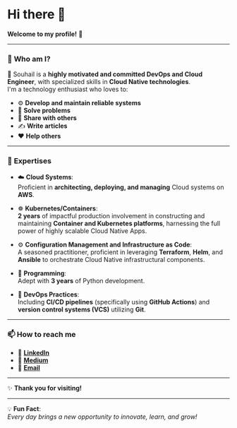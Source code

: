 
# Hi there 👋  
**Welcome to my profile!** 🎉  

---

### 🔭 **Who am I?**  

🌟 Souhail is a **highly motivated and committed DevOps and Cloud Engineer**, with specialized skills in **Cloud Native technologies**.  
I'm a technology enthusiast who loves to:  

- ⚙️ **Develop and maintain reliable systems**  
- 🧩 **Solve problems**  
- 🤝 **Share with others**  
- ✍️ **Write articles**  
- ❤️ **Help others**  

---

### 🌱 **Expertises**  

- ☁️ **Cloud Systems**:  
  Proficient in **architecting, deploying, and managing** Cloud systems on **AWS**.  

- ☸️ **Kubernetes/Containers**:  
  **2 years** of impactful production involvement in constructing and maintaining **Container and Kubernetes platforms**, harnessing the full power of highly scalable Cloud Native Apps.  

- ⚙️ **Configuration Management and Infrastructure as Code**:  
  A seasoned practitioner, proficient in leveraging **Terraform**, **Helm**, and **Ansible** to orchestrate Cloud Native infrastructural components.  

- 🐍 **Programming**:  
  Adept with **3 years** of Python development.  

- 🔄 **DevOps Practices**:  
  Including **CI/CD pipelines** (specifically using **GitHub Actions**) and **version control systems (VCS)** utilizing **Git**.  

---

### 📫 **How to reach me**  

- 💼 [**LinkedIn**](https://www.linkedin.com/in/souhail-segni-651471217)  
- 📝 [**Medium**](https://medium.com/)  
- 📧 [**Email**](mailto:contact.souhail.segni@gmail.com)  

---

✨ **Thank you for visiting!**  

---

💡 **Fun Fact**:  
*Every day brings a new opportunity to innovate, learn, and grow!*  


<!--
**souhailsegni/souhailsegni** is a ✨ _special_ ✨ repository because its `README.md` (this file) appears on your GitHub profile.

Here are some ideas to get you started:

- 🔭 I’m currently working on ...
- 🌱 I’m currently learning ...
- 👯 I’m looking to collaborate on ...
- 🤔 I’m looking for help with ...
- 💬 Ask me about ...
- 📫 How to reach me: ...
- 😄 Pronouns: ...
- ⚡ Fun fact: ...
-->
